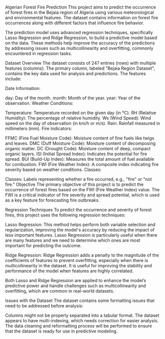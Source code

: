 Algerian Forest Fire Prediction
This project aims to predict the occurrence of forest fires in the Bejaia region of Algeria using various meteorological and environmental features. The dataset contains information on forest fire occurrences along with different factors that influence fire behavior. 

The prediction model uses advanced regression techniques, specifically Lasso Regression and Ridge Regression, to build a predictive model based on the data. These methods help improve the accuracy of the predictions by addressing issues such as multicollinearity and overfitting, commonly encountered in regression tasks.

Dataset Overview
The dataset consists of 247 entries (rows) with multiple features (columns). The primary column, labeled "Bejaia Region Dataset", contains the key data used for analysis and predictions. The features include:

Date Information:

day: Day of the month.
month: Month of the year.
year: Year of the observation.
Weather Conditions:

Temperature: Temperature recorded on the given day (in °C).
RH (Relative Humidity): The percentage of relative humidity.
Ws (Wind Speed): Wind speed on the day of observation (in km/h or m/s).
Rain: Rainfall measured in millimeters (mm).
Fire Indicators:

FFMC (Fine Fuel Moisture Code): Moisture content of fine fuels like twigs and leaves.
DMC (Duff Moisture Code): Moisture content of decomposing organic matter.
DC (Drought Code): Moisture content of deep, compact organic layers.
ISI (Initial Spread Index): Indicates the potential for fire spread.
BUI (Build-Up Index): Measures the total amount of fuel available for combustion.
FWI (Fire Weather Index): A composite index indicating fire severity based on weather conditions.
Classes:

Classes: Labels representing whether a fire occurred, e.g., "fire" or "not fire."
Objective
The primary objective of this project is to predict the occurrence of forest fires based on the FWI (Fire Weather Index) value. The FWI is a critical indicator of fire severity and spread potential, which is used as a key feature for forecasting fire outbreaks.

Regression Techniques
To predict the occurrence and severity of forest fires, this project uses the following regression techniques:

Lasso Regression: This method helps perform both variable selection and regularization, improving the model's accuracy by reducing the impact of less important features. Lasso Regression is particularly useful when there are many features and we need to determine which ones are most important for predicting the outcome.

Ridge Regression: Ridge Regression adds a penalty to the magnitude of the coefficients of features to prevent overfitting, especially when there is multicollinearity in the dataset. It is useful for improving the stability and performance of the model when features are highly correlated.

Both Lasso and Ridge Regression are applied to enhance the model’s predictive power and handle challenges such as multicollinearity and overfitting, which are common in real-world datasets.

Issues with the Dataset
The dataset contains some formatting issues that need to be addressed before analysis:

Columns might not be properly separated into a tabular format.
The dataset appears to have multi-indexing, which needs correction for easier analysis.
The data cleaning and reformatting process will be performed to ensure that the dataset is ready for use in predictive modeling.
